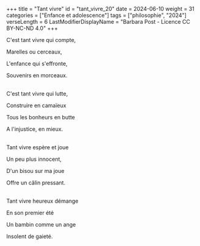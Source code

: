 +++
title = "Tant vivre"
id = "tant_vivre_20"
date = 2024-06-10
weight = 31
categories = ["Enfance et adolescence"]
tags = ["philosophie", "2024"]
verseLength = 6
LastModifierDisplayName = "Barbara Post - Licence CC BY-NC-ND 4.0"
+++

C'est tant vivre qui compte,

Marelles ou cerceaux,

L'enfance qui s'effronte,

Souvenirs en morceaux.

 \
C'est tant vivre qui lutte,

Construire en camaïeux

Tous les bonheurs en butte

A l'injustice, en mieux.

 \
Tant vivre espère et joue

Un peu plus innocent,

D'un bisou sur ma joue

Offre un câlin pressant.

 \
Tant vivre heureux démange

En son premier été

Un bambin comme un ange

Insolent de gaieté.
